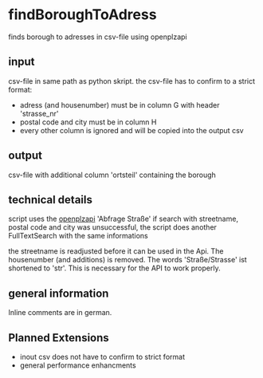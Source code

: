 # findBoroughToAdress
finds borough to adresses in csv-file using openplzapi

## input
csv-file in same path as python skript. 
the csv-file has to confirm to a strict format:
- adress (and housenumber) must be in column G with header 'strasse_nr'
- postal code and city must be in column H 
- every other column is ignored and will be copied into the output csv

## output
csv-file with additional column 'ortsteil' containing the borough 

## technical details
script uses the [openplzapi](https://www.openplzapi.org/de/germany/) 'Abfrage Straße'
if search with streetname, postal code and city was unsuccessful, the script does another FullTextSearch with the same informations

the streetname is readjusted before it can be used in the Api. The housenumber (and additions) is removed. The words 'Straße/Strasse' ist shortened to 'str'. This is necessary for the API to work properly. 

## general information
Inline comments are in german.  

## Planned Extensions
- inout csv does not have to confirm to strict format
- general performance enhancments